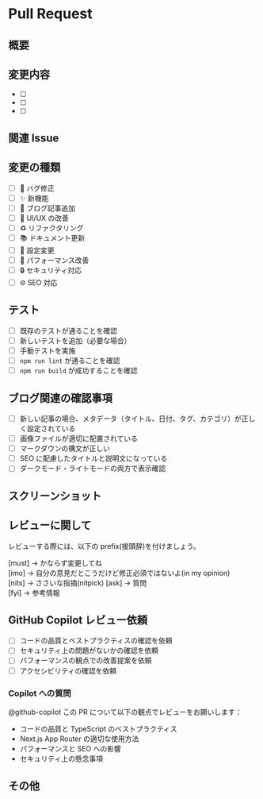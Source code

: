 <!-- I want to review in Japanese. -->

# Pull Request

## 概要

<!-- このPRで何を変更・追加・修正するのかを簡潔に説明してください -->

## 変更内容

<!-- 具体的な変更内容をリストアップしてください -->

- [ ]
- [ ]
- [ ]

## 関連 Issue

<!-- 関連するIssueがあれば記載してください（例: Closes #123, Fixes #456） -->

## 変更の種類

<!-- 該当するものにチェックを入れてください -->

- [ ] 🐛 バグ修正
- [ ] ✨ 新機能
- [ ] 📝 ブログ記事追加
- [ ] 🎨 UI/UX の改善
- [ ] ♻️ リファクタリング
- [ ] 📚 ドキュメント更新
- [ ] 🔧 設定変更
- [ ] 🚀 パフォーマンス改善
- [ ] 🔒 セキュリティ対応
- [ ] 🌐 SEO 対応

## テスト

<!-- テスト関連の確認事項 -->

- [ ] 既存のテストが通ることを確認
- [ ] 新しいテストを追加（必要な場合）
- [ ] 手動テストを実施
- [ ] `npm run lint` が通ることを確認
- [ ] `npm run build` が成功することを確認

## ブログ関連の確認事項

<!-- ブログ特有の確認事項 -->

- [ ] 新しい記事の場合、メタデータ（タイトル、日付、タグ、カテゴリ）が正しく設定されている
- [ ] 画像ファイルが適切に配置されている
- [ ] マークダウンの構文が正しい
- [ ] SEO に配慮したタイトルと説明文になっている
- [ ] ダークモード・ライトモードの両方で表示確認

## スクリーンショット

<!-- UI変更がある場合は、変更前後のスクリーンショットを添付してください -->

## レビューに関して

レビューする際には、以下の prefix(接頭辞)を付けましょう。

<!-- for GitHub Copilot review rule -->

[must] → かならず変更してね  
[imo] → 自分の意見だとこうだけど修正必須ではないよ(in my opinion)  
[nits] → ささいな指摘(nitpick)
[ask] → 質問  
[fyi] → 参考情報

<!-- for GitHub Copilot review  rule-->

## GitHub Copilot レビュー依頼

<!-- GitHub Copilotによるコードレビューを活用するための項目 -->
<!-- for GitHub Copilot review rule -->

- [ ] コードの品質とベストプラクティスの確認を依頼
- [ ] セキュリティ上の問題がないかの確認を依頼
- [ ] パフォーマンスの観点での改善提案を依頼
- [ ] アクセシビリティの確認を依頼

<!-- for GitHub Copilot review rule -->

### Copilot への質問

<!-- Copilotに特に確認してもらいたい点があれば記載してください -->
<!-- for GitHub Copilot review rule -->

@github-copilot この PR について以下の観点でレビューをお願いします：

- コードの品質と TypeScript のベストプラクティス
- Next.js App Router の適切な使用方法
- パフォーマンスと SEO への影響
- セキュリティ上の懸念事項

<!-- for GitHub Copilot review rule -->

## その他

<!-- その他、レビュアーに伝えたいことがあれば記載してください -->
<!-- I want to review in Japanese. -->
